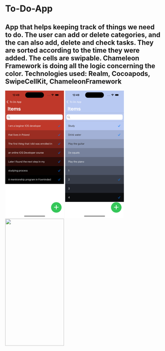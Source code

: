 # To-Do-App
App that helps keeping track of things we need to do. The user can add or delete categories, and the can also add, delete and check tasks. They are sorted according to the time they were added. The cells are swipable. Chameleon Framework is doing all the logic concerning the color.
Technologies used: 
Realm, Cocoapods, SwipeCellKit, ChameleonFramework
-----------------------------------------------------
<img src="Images/1.png"  width="189" height="409"> 
<img src="Images/2.png"  width="189" height="409"> 
<img src="Images/demo.gif"  width="189" height="409"> 



